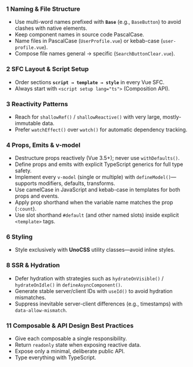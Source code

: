 ### 1  Naming & File Structure
* Use multi-word names prefixed with **`Base`** (e.g., `BaseButton`) to avoid clashes with native elements.
* Keep component names in source code PascalCase.
* Name files in PascalCase (`UserProfile.vue`) or kebab-case (`user-profile.vue`).
* Compose file names general → specific (`SearchButtonClear.vue`).

### 2  SFC Layout & Script Setup
* Order sections **`script → template → style`** in every Vue SFC.
* Always start with `<script setup lang="ts">` (Composition API).

### 3  Reactivity Patterns
* Reach for `shallowRef()` / `shallowReactive()` with very large, mostly-immutable data.
* Prefer `watchEffect()` over `watch()` for automatic dependency tracking.

### 4  Props, Emits & v-model
* Destructure props reactively (Vue 3.5+); never use `withDefaults()`.
* Define props and emits with explicit TypeScript generics for full type safety.
* Implement every `v-model` (single or multiple) with `defineModel()`—supports modifiers, defaults, transforms.
* Use camelCase in JavaScript and kebab-case in templates for both props and events.
* Apply prop shorthand when the variable name matches the prop (`:count`).
* Use slot shorthand `#default` (and other named slots) inside explicit `<template>` tags.


### 6  Styling
* Style exclusively with **UnoCSS** utility classes—avoid inline styles.

### 8  SSR & Hydration

* Defer hydration with strategies such as `hydrateOnVisible()` / `hydrateOnIdle()` in `defineAsyncComponent()`.
* Generate stable server/client IDs with `useId()` to avoid hydration mismatches.
* Suppress inevitable server-client differences (e.g., timestamps) with `data-allow-mismatch`.

### 11  Composable & API Design Best Practices

* Give each composable a single responsibility.
* Return `readonly` state when exposing reactive data.
* Expose only a minimal, deliberate public API.
* Type everything with TypeScript.

